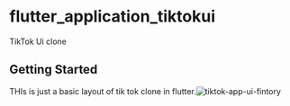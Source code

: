 # flutter_application_tiktokui

TikTok Ui clone

## Getting Started


THIs is just a basic layout of tik tok clone in flutter.![tiktok-app-ui-fintory](https://user-images.githubusercontent.com/28450537/213513622-b388929f-6ced-4718-b5a1-d24f2b1f7c35.png)
